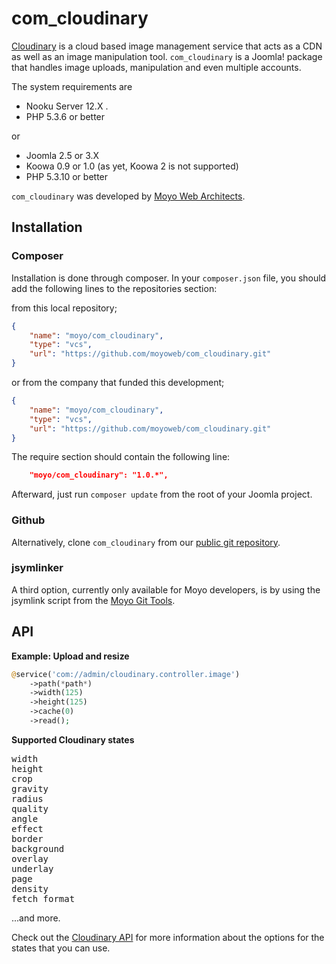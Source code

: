 # com_cloudinary

[Cloudinary](http://cloudinary.com) is a cloud based image management service that acts as a CDN as well as an image manipulation
tool. `com_cloudinary` is a Joomla! package that handles image uploads, manipulation and even multiple accounts.

The system requirements are

* Nooku Server 12.X .
* PHP 5.3.6 or better

or

* Joomla 2.5 or 3.X
* Koowa 0.9 or 1.0 (as yet, Koowa 2 is not supported)
* PHP 5.3.10 or better

`com_cloudinary` was developed by [Moyo Web Architects](http://www.moyoweb.nl/).

## Installation

### Composer

Installation is done through composer. In your `composer.json` file, you should add the following lines to the repositories
section:

from this local repository;

```json
{
    "name": "moyo/com_cloudinary",
    "type": "vcs",
    "url": "https://github.com/moyoweb/com_cloudinary.git"
}
```

or from the company that funded this development;

```json
{
    "name": "moyo/com_cloudinary",
    "type": "vcs",
    "url": "https://github.com/moyoweb/com_cloudinary.git"
}
```

The require section should contain the following line:

```json
    "moyo/com_cloudinary": "1.0.*",
```

Afterward, just run `composer update` from the root of your Joomla project.

### Github

Alternatively, clone `com_cloudinary` from our [public git repository](https://github.com/moyoweb/cloudinary).

### jsymlinker

A third option, currently only available for Moyo developers, is by using the jsymlink script from the [Moyo Git
Tools](https://github.com/derjoachim/moyo-git-tools).

## API

**Example: Upload and resize**

```php
@service('com://admin/cloudinary.controller.image')
    ->path(*path*)
    ->width(125)
    ->height(125)
    ->cache(0)
    ->read();
```

**Supported Cloudinary states**

<pre>
width
height
crop
gravity
radius
quality
angle
effect
border
background
overlay
underlay
page
density
fetch_format
</pre>


...and more.

Check out the [Cloudinary API](https://cloudinary.com/documentation/image_transformations) for more information about the
options for the states that you can use.
